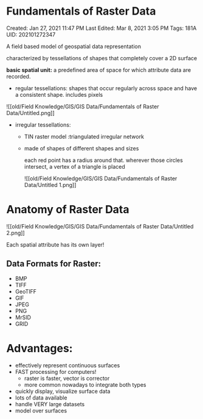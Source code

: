 # Fundamentals of Raster Data

Created: Jan 27, 2021 11:47 PM
Last Edited: Mar 8, 2021 3:05 PM
Tags: 181A
UID: 202101272347

A field based model of geospatial data representation

characterized by tessellations of shapes that completely cover a 2D surface

**basic spatial unit:** a predefined area of space for which attribute data are recorded.

- regular tessellations: shapes that occur regularly across space and have a consistent shape. includes pixels

![[old/Field Knowledge/GIS/GIS Data/Fundamentals of Raster Data/Untitled.png]]

- irregular tessellations:
    - TIN raster model :triangulated irregular network
    - made of shapes of different shapes and sizes

        each red point has a radius around that. wherever those circles intersect, a vertex of a triangle is placed

        ![[old/Field Knowledge/GIS/GIS Data/Fundamentals of Raster Data/Untitled 1.png]]

# Anatomy of Raster Data

![[old/Field Knowledge/GIS/GIS Data/Fundamentals of Raster Data/Untitled 2.png]]

Each spatial attribute has its own layer!

## Data Formats for Raster:

- BMP
- TIFF
- GeoTIFF
- GIF
- JPEG
- PNG
- MrSID
- GRID

# Advantages:

- effectively represent continuous surfaces
- FAST processing for computers!
    - raster is faster, vector is corrector
    - more common nowadays to integrate both types
- quickly display, visualize surface data
- lots of data available
- handle VERY large datasets
- model over surfaces